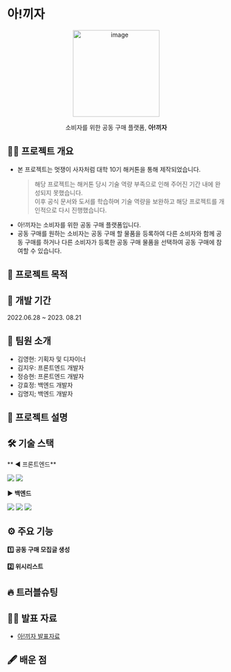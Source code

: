 # 아!끼자
<div align="center">
  <img width="200" alt="image" src="https://github.com/user-attachments/assets/950bd351-8c38-4c3a-ae4f-acc667815dd3">
  <p>소비자를 위한 공동 구매 플랫폼, <strong>아!끼자</strong></p>
</div>

## 💁‍♀️ 프로젝트 개요
- 본 프로젝트는 멋쟁이 사자처럼 대학 10기 해커톤을 통해 제작되었습니다.
  > 해당 프로젝트는 해커톤 당시 기술 역량 부족으로 인해 주어진 기간 내에 완성되지 못했습니다.   
  > 이후 공식 문서와 도서를 학습하며 기술 역량을 보완하고 해당 프로젝트를 개인적으로 다시 진행했습니다.
- 아!끼자는 소비자를 위한 공동 구매 플랫폼입니다.
- 공동 구매를 원하는 소비자는 공동 구매 할 물품을 등록하여 다른 소비자와 함께 공동 구매를 하거나 다른 소비자가 등록한 공동 구매 물품을 선택하여 공동 구매에 참여할 수 있습니다.

## 🎯 프로젝트 목적

## 📅 개발 기간
2022.06.28 ~ 2023. 08.21

## 👫 팀원 소개
- 김영현: 기획자 및 디자이너
- 김지우: 프론트엔드 개발자
- 정승현: 프론트엔드 개발자
- 강효정: 백엔드 개발자
- 김명지; 백엔드 개발자

## 📄 프로젝트 설명


## 🛠️ 기술 스택
** ◀️ 프론트엔드**

<img src="https://img.shields.io/badge/JavaScript-F7DF1E?style=for-the-badge&logo=JavaScript&logoColor=white"> <img src="https://img.shields.io/badge/React-61DAFB?style=for-the-badge&logo=React&logoColor=white">

**▶️ 백엔드**  

<img src="https://img.shields.io/badge/Python-3776AB?style=for-the-badge&logo=Python&logoColor=white"> <img src="https://img.shields.io/badge/Django-092E20?style=for-the-badge&logo=Django&logoColor=white"> <img src="https://img.shields.io/badge/MySQL-4479A1?style=for-the-badge&logo=MySQL&logoColor=white">

## ⚙️ 주요 기능
**1️⃣ 공동 구매 모집글 생성**

**2️⃣ 위시리스트**

## 🔥 트러블슈팅

## 👩‍🏫 발표 자료
- [아!끼자 발표자료](https://github.com/comom87/save_market/blob/2b9cd76e194df55d8ba7ca485881c497dc4a8156/presentation/%EC%95%84!%EB%81%BC%EC%9E%90.pdf)

## 🖋️ 배운 점
